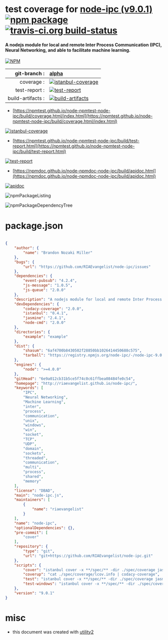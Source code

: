 # test coverage for  [node-ipc (v9.0.1)](http://riaevangelist.github.io/node-ipc/)  [![npm package](https://img.shields.io/npm/v/npmtest-node-ipc.svg?style=flat-square)](https://www.npmjs.org/package/npmtest-node-ipc) [![travis-ci.org build-status](https://api.travis-ci.org/npmtest/node-npmtest-node-ipc.svg)](https://travis-ci.org/npmtest/node-npmtest-node-ipc)
#### A nodejs module for local and remote Inter Process Communication (IPC), Neural Networking, and able to facilitate machine learning.

[![NPM](https://nodei.co/npm/node-ipc.png?downloads=true&downloadRank=true&stars=true)](https://www.npmjs.com/package/node-ipc)

| git-branch : | [alpha](https://github.com/npmtest/node-npmtest-node-ipc/tree/alpha)|
|--:|:--|
| coverage : | [![istanbul-coverage](https://npmtest.github.io/node-npmtest-node-ipc/build/coverage.badge.svg)](https://npmtest.github.io/node-npmtest-node-ipc/build/coverage.html/index.html)|
| test-report : | [![test-report](https://npmtest.github.io/node-npmtest-node-ipc/build/test-report.badge.svg)](https://npmtest.github.io/node-npmtest-node-ipc/build/test-report.html)|
| build-artifacts : | [![build-artifacts](https://npmtest.github.io/node-npmtest-node-ipc/glyphicons_144_folder_open.png)](https://github.com/npmtest/node-npmtest-node-ipc/tree/gh-pages/build)|

- [https://npmtest.github.io/node-npmtest-node-ipc/build/coverage.html/index.html](https://npmtest.github.io/node-npmtest-node-ipc/build/coverage.html/index.html)

[![istanbul-coverage](https://npmtest.github.io/node-npmtest-node-ipc/build/screenCapture.buildCi.browser.%252Ftmp%252Fbuild%252Fcoverage.lib.html.png)](https://npmtest.github.io/node-npmtest-node-ipc/build/coverage.html/index.html)

- [https://npmtest.github.io/node-npmtest-node-ipc/build/test-report.html](https://npmtest.github.io/node-npmtest-node-ipc/build/test-report.html)

[![test-report](https://npmtest.github.io/node-npmtest-node-ipc/build/screenCapture.buildCi.browser.%252Ftmp%252Fbuild%252Ftest-report.html.png)](https://npmtest.github.io/node-npmtest-node-ipc/build/test-report.html)

- [https://npmdoc.github.io/node-npmdoc-node-ipc/build/apidoc.html](https://npmdoc.github.io/node-npmdoc-node-ipc/build/apidoc.html)

[![apidoc](https://npmdoc.github.io/node-npmdoc-node-ipc/build/screenCapture.buildCi.browser.%252Ftmp%252Fbuild%252Fapidoc.html.png)](https://npmdoc.github.io/node-npmdoc-node-ipc/build/apidoc.html)

![npmPackageListing](https://npmtest.github.io/node-npmtest-node-ipc/build/screenCapture.npmPackageListing.svg)

![npmPackageDependencyTree](https://npmtest.github.io/node-npmtest-node-ipc/build/screenCapture.npmPackageDependencyTree.svg)



# package.json

```json

{
    "author": {
        "name": "Brandon Nozaki Miller"
    },
    "bugs": {
        "url": "https://github.com/RIAEvangelist/node-ipc/issues"
    },
    "dependencies": {
        "event-pubsub": "4.2.4",
        "js-message": "1.0.5",
        "js-queue": "2.0.0"
    },
    "description": "A nodejs module for local and remote Inter Process Communication (IPC), Neural Networking, and able to facilitate machine learning.",
    "devDependencies": {
        "codacy-coverage": "2.0.0",
        "istanbul": "0.4.1",
        "jasmine": "2.4.1",
        "node-cmd": "2.0.0"
    },
    "directories": {
        "example": "example"
    },
    "dist": {
        "shasum": "6af4700b8430502f28850bb1026414450688c575",
        "tarball": "https://registry.npmjs.org/node-ipc/-/node-ipc-9.0.1.tgz"
    },
    "engines": {
        "node": ">=4.0.0"
    },
    "gitHead": "6e9a012cb31b5ce5f74c0c61ffbea08484fe0c54",
    "homepage": "http://riaevangelist.github.io/node-ipc/",
    "keywords": [
        "IPC",
        "Neural Networking",
        "Machine Learning",
        "inter",
        "process",
        "communication",
        "unix",
        "windows",
        "win",
        "socket",
        "TCP",
        "UDP",
        "domain",
        "sockets",
        "threaded",
        "communication",
        "multi",
        "process",
        "shared",
        "memory"
    ],
    "license": "DBAD",
    "main": "node-ipc.js",
    "maintainers": [
        {
            "name": "riaevangelist"
        }
    ],
    "name": "node-ipc",
    "optionalDependencies": {},
    "pre-commit": [
        "cover"
    ],
    "repository": {
        "type": "git",
        "url": "git+https://github.com/RIAEvangelist/node-ipc.git"
    },
    "scripts": {
        "cover": "istanbul cover -x **/spec/** -dir ./spec/coverage jasmine",
        "coverup": "cat ./spec/coverage/lcov.info | codacy-coverage",
        "test": "istanbul cover -x **/spec/** -dir ./spec/coverage jasmine",
        "test-windows": "istanbul cover -x **/spec/** -dir ./spec/coverage ./node_modules/jasmine/bin/jasmine.js"
    },
    "version": "9.0.1"
}
```



# misc
- this document was created with [utility2](https://github.com/kaizhu256/node-utility2)
